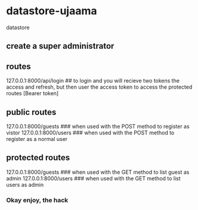 # datastore-ujaama
datastore

## create a super administrator

## routes
127.0.0.1:8000/api/login ## to login and you will recieve two tokens the access and refresh, but then user the access token to access the protected routes [Bearer token]

## public routes
127.0.0.1:8000/guests ### when used with the POST method  to register as vistor
127.0.0.1:8000/users  ### when used with the POST method  to register as a normal user

## protected routes
127.0.0.1:8000/guests ### when used with the GET method to list guest as admin
127.0.0.1:8000/users  ### when used with the GET method to list users as admin

### Okay enjoy, the hack

